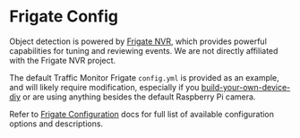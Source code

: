 # Frigate Config

Object detection is powered by [Frigate NVR](https://frigate.video/), which provides powerful capabilities for tuning and reviewing events. We are not directly affiliated with the Frigate NVR project.

The default Traffic Monitor Frigate `config.yml` is provided as an example, and will likely require modification, especially if you [build-your-own-device-diy](../build-your-own-device-diy/ "mention") or are using anything besides the default Raspberry Pi camera.

Refer to [Frigate Configuration](https://docs.frigate.video/configuration/) docs for full list of available configuration options and descriptions.
